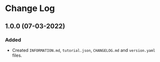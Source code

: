 # Change Log

## 1.0.0 (07-03-2022)

### Added

* Created `INFORMATION.md`, `tutorial.json`, `CHANGELOG.md` and `version.yaml` files.
